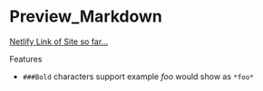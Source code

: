 # Preview_Markdown

[Netlify Link of Site so far...](https://jolly-wiles-0f6acf.netlify.com/)

Features

* `###Bold` characters support example *foo* would show as `*foo*`
